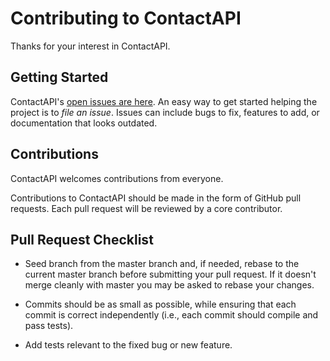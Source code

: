 # Contributing to ContactAPI

Thanks for your interest in ContactAPI. 

## Getting Started

ContactAPI's [open issues are here](https://github.com/animesh2712/ContactAPI/issues). 
An easy way to get started helping the project is to *file an issue*. 
Issues can include bugs to fix, features to add, or documentation that looks outdated. 

## Contributions

ContactAPI welcomes contributions from everyone.

Contributions to ContactAPI should be made in the form of GitHub pull requests. Each pull request will
be reviewed by a core contributor.

## Pull Request Checklist

- Seed branch from the master branch and, if needed, rebase to the current master
  branch before submitting your pull request. If it doesn't merge cleanly with
  master you may be asked to rebase your changes.

- Commits should be as small as possible, while ensuring that each commit is
  correct independently (i.e., each commit should compile and pass tests). 

- Add tests relevant to the fixed bug or new feature.  
